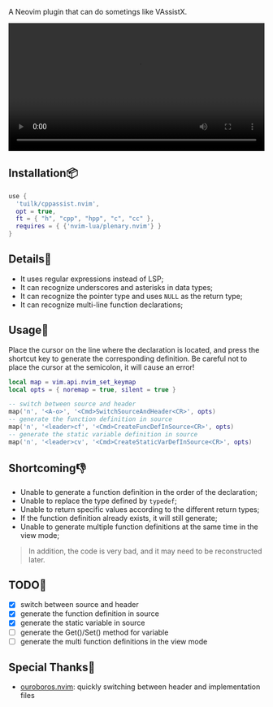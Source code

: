 A Neovim plugin that can do sometings like VAssistX.

<video src="https://user-images.githubusercontent.com/45937428/188934929-f462c7f4-8323-49a7-940f-d68322563313.mp4" width="100%"></video>

## Installation📦

```lua
use {
  'tuilk/cppassist.nvim',
  opt = true,
  ft = { "h", "cpp", "hpp", "c", "cc" },
  requires = { {'nvim-lua/plenary.nvim'} }
}
```

## Details📝

- It uses regular expressions instead of LSP;
- It can recognize underscores and asterisks in data types;
- It can recognize the pointer type and uses `NULL` as the return type;
- It can recognize multi-line function declarations;

## Usage🔨

Place the cursor on the line where the declaration is located, and press 
the shortcut key to generate the corresponding definition. Be careful not 
to place the cursor at the semicolon, it will cause an error!

```lua
local map = vim.api.nvim_set_keymap
local opts = { noremap = true, silent = true }

-- switch between source and header
map('n', '<A-o>', '<Cmd>SwitchSourceAndHeader<CR>', opts)
-- generate the function definition in source
map('n', '<leader>cf', '<Cmd>CreateFuncDefInSource<CR>', opts)
-- generate the static variable definition in source
map('n', '<leader>cv', '<Cmd>CreateStaticVarDefInSource<CR>', opts)
```

## Shortcoming👎

- Unable to generate a function definition in the order of the declaration;
- Unable to replace the type defined by `typedef`;
- Unable to return specific values according to the different return types;
- If the function definition already exists, it will still generate;
- Unable to generate multiple function definitions at the same time in the view mode;

> In addition, the code is very bad, and it may need to be reconstructed later.

## TODO🚀

- [x] switch between source and header
- [x] generate the function definition in source
- [x] generate the static variable in source
- [ ] generate the Get()/Set() method for variable
- [ ] generate the multi function definitions in the view mode

## Special Thanks🙏

- [ouroboros.nvim](https://github.com/jakemason/ouroboros.nvim): quickly switching between header and implementation files
